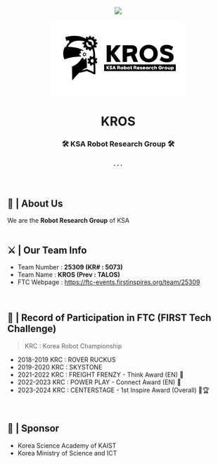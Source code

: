<p align="center">
   <!--https://github.com/kyechan99/capsule-render-->
   <img align = "center" src="https://capsule-render.vercel.app/api?type=waving&color=gradient&height=330&section=header&text=KROS&fontSize=90&animation=fadeIn&fontAlignY=38&desc=25309" />
</p>

<p align="center">
  <picture>
    <source media="(prefers-color-scheme: dark)" srcset="https://github.com/KSA-KROS/.github/blob/main/Images/Logo_Dark.png">
    <source media="(prefers-color-scheme: light)" srcset="https://github.com/KSA-KROS/.github/blob/main/Images/Logo_Light.png">
    <img alt="IMAGE" src="https://github.com/KSA-KROS/.github/blob/main/Images/Logo_Light.png" width="60%" height="60%">
  </picture>
</p>

<p align="center">
  <h1 align="center">KROS</h1>
  <h3 align="center">🛠️ KSA Robot Research Group 🛠️</h3>
  <h5 align="center">. . .</h5>
</p>
<br/>

## 🤖 | About Us
We are the **Robot Research Group** of KSA      
<br>

## ⚔️ | Our Team Info
* Team Number : **25309 (KR# : 5073)**
* Team Name : **KROS (Prev : TALOS)**
* FTC Webpage : https://ftc-events.firstinspires.org/team/25309
<br>

## 📜 | Record of Participation in FTC (FIRST Tech Challenge)
> KRC : Korea Robot Championship
* 2018-2019 KRC : ROVER RUCKUS
* 2019-2020 KRC : SKYSTONE
* 2021-2022 KRC : FREIGHT FRENZY - Think Award (EN) 🥈
* 2022-2023 KRC : POWER PLAY - Connect Award (EN) 🥈
* 2023-2024 KRC : CENTERSTAGE - 1st Inspire Award (Overall) 🥇🏆
<br>

## 💸 | Sponsor
* Korea Science Academy of KAIST
* Korea Ministry of Science and ICT
